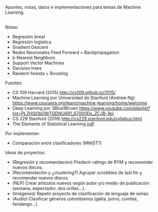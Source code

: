 Apuntes, notas, datos e implementaciones para temas de Machine Learning. <br> <br>

Notas:
- Regresión lineal
- Regresión logística
- Gradient Descent
- Redes Neuronales Feed Forward + Backpropagation
- k-Nearest Neighbors
- Support Vector Machines
- Decision trees 
- Random forests + Boosting

Fuentes:
- CS 109 Harvard (2015) http://cs109.github.io/2015/
- Machine Learning por Universidad de Stanford (Andrew Ng) https://www.coursera.org/learn/machine-learning/home/welcome
- Deep Learning por 3Blue1Brown https://www.youtube.com/playlist?list=PLZHQObOWTQDNU6R1_67000Dx_ZCJB-3pi
- CS 229 Stanford (2019) http://cs229.stanford.edu/syllabus.html
- The Elements of Statistical Learning [pdf](https://web.stanford.edu/~hastie/Papers/ESLII.pdf)

Por implementar:
- Comparación entre clasificadores (MNIST?)

Ideas de proyectos:
- (Regresión y recomendación) Predecir ratings de RYM y recomendar nuevos discos.
- (Recomendación y ¿clustering?) Agrupar scrobbles de last.fm y recomendar nuevos discos.
- (NLP) Crear artículos nuevos según autor y/o medio de publicación (semana, espectador, dos orillas...).
- (Imágenes) Repetir proyecto de clasificación de lenguaje de señas.
- (Audio) Clasificar géneros colombianos (gaita, porro, cumbia, fandango...)
